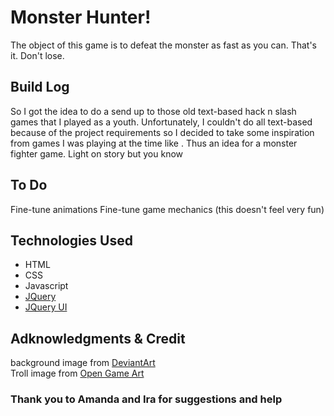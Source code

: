 # Monster Hunter!

The object of this game is to defeat the monster as fast as you can. That's it. Don't lose.

## Build Log
So I got the idea to do a send up to those old text-based hack n slash games that I played as a youth. Unfortunately, I couldn't do all text-based
because of the project requirements so I decided to take some inspiration from games I was playing at the time like [](). Thus an idea for a monster fighter game. Light on story but you know
## To Do
Fine-tune animations
Fine-tune game mechanics (this doesn't feel very fun)



## Technologies Used
* HTML  
* CSS  
* Javascript  
* [JQuery](https://code.jquery.com)
* [JQuery UI](https://jqueryui.com/)

## Adknowledgments & Credit

background image from [DeviantArt](http://famalchow.deviantart.com/art/Fantasy-Cave-391121566)  
Troll image from [Open Game Art](https://opengameart.org/content/cyclops-monster-2d)

### Thank you to Amanda and Ira for suggestions and help
